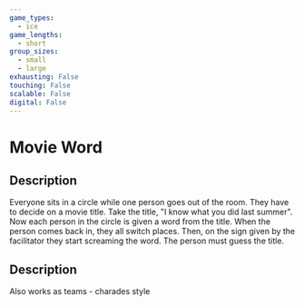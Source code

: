 ```yaml
---
game_types:
  - ice
game_lengths:
  - short
group_sizes:
  - small
  - large
exhausting: False
touching: False
scalable: False
digital: False
---
```

# Movie Word

## Description
Everyone sits in a circle while one person goes out of the room. They have to
decide on a movie title. Take the title, "I know what you did last summer". Now each person in the circle is given a word from the title. When the person comes back in, they all switch places. Then, on the sign given by the facilitator they start screaming the word. The person must guess the title.

## Description
Also works as teams - charades style
